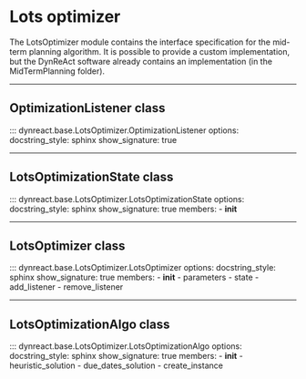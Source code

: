 # Lots optimizer

The LotsOptimizer module contains the interface specification for the mid-term planning
algorithm. It is possible to provide a custom implementation, but the DynReAct software
already contains an implementation (in the MidTermPlanning folder).

---

## OptimizationListener class


::: dynreact.base.LotsOptimizer.OptimizationListener
    options:
        docstring_style: sphinx
        show_signature: true



---

## LotsOptimizationState class

::: dynreact.base.LotsOptimizer.LotsOptimizationState
    options:
        docstring_style: sphinx
        show_signature: true
        members:
            - __init__




---

## LotsOptimizer class

::: dynreact.base.LotsOptimizer.LotsOptimizer
    options:
        docstring_style: sphinx
        show_signature: true
        members:
            - __init__
            - parameters
            - state
            - add_listener
            - remove_listener


---

## LotsOptimizationAlgo class

::: dynreact.base.LotsOptimizer.LotsOptimizationAlgo
    options:
        docstring_style: sphinx
        show_signature: true
        members:
            - __init__
            - heuristic_solution
            - due_dates_solution
            - create_instance
